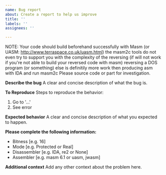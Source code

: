 ```yaml
---
name: Bug report
about: Create a report to help us improve
title: ''
labels: ''
assignees: ''

---
```


NOTE: Your code should build beforehand successfully with Masm (or UASM: http://www.terraspace.co.uk/uasm.html)
the masm2c tools do not even try to support you with the complexity of the reversing (if will not work if you're not able to build your reversed code with masm)
reversing a DOS program (or something) else is definitily more work then producing asm with IDA and run masm2c
Please source code or part for investigation.

**Describe the bug**
A clear and concise description of what the bug is.

**To Reproduce**
Steps to reproduce the behavior:
1. Go to '...'
2. See error

**Expected behavior**
A clear and concise description of what you expected to happen.

**Please complete the following information:**
 - Bitness [e.g. 16]
 - Mode [e.g. Protected or Real]
 - Disassembler [e.g. IDA, re2 or None]
 - Assembler [e.g. masm 6.1 or uasm, jwasm]

**Additional context**
Add any other context about the problem here.

